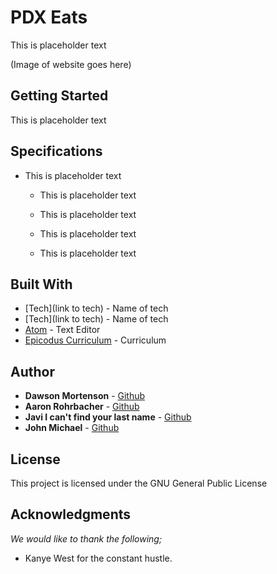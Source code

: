 # PDX Eats

This is placeholder text

(Image of website goes here)


## Getting Started

This is placeholder text


## Specifications

- This is placeholder text

  - This is placeholder text
  - This is placeholder text

  - This is placeholder text
  - This is placeholder text

## Built With


- [Tech](link to tech) - Name of tech
- [Tech](link to tech) - Name of tech
- [Atom](https://atom.io/) - Text Editor
- [Epicodus Curriculum](https://www.learnhowtoprogram.com/courses) - Curriculum

## Author

- **Dawson Mortenson** - [Github](https://github.com/CodingTea17)
- **Aaron Rohrbacher** - [Github](https://github.com/AaronRohrbacher/)
- **Javi  I can't find your last name** - [Github](https://github.com/javierrcc522)
- **John Michael** - [Github](https://github.com/Johnmichael/)

## License

This project is licensed under the GNU General Public License

## Acknowledgments

_We would like to thank the following;_

- Kanye West for the constant hustle.
